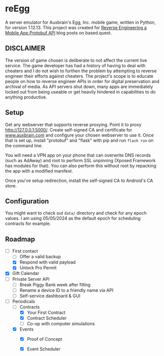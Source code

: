 # reEgg
A server emulator for Auxbrain's Egg, Inc. mobile game, written in Python, for version 1.12.13.
This project was created for [Reverse Engineering a Mobile App Protobuf API](https://based.quest/reverse-engineering-a-mobile-app-protobuf-api/) blog posts on based.quest.

## DISCLAIMER
The version of game chosen is deliberate to not affect the current live service. The game developer has had a history of having to
deal with cheaters and I do not wish to furthen the problem by attempting to reverse engineer their efforts against cheaters.
The project's scope is to educate people on how to reverse engineer APIs in order for digital preservation and archival of media.
As API servers shut down, many apps are immediately locked out from being useable or get heavily hindered in capabilities to do anything productive.

## Setup
Get any webserver that supports reverse proxying. Point it to proxy http://127.0.0.1:5000/. Create self-signed CA and certificate for www.auxbrain.com and configure your chosen webserver to use it.
Once that is set up, install "protobuf" and "flask" with pip and run `flask run` on the command line.

You will need a VPN app on your phone that can overwrite DNS records (such as AdAway) and root to perform SSL unpinning (Xposed Framework has modules for that).
You can also perform this without root by repacking the app with a modified manifest.

Once you've setup redirection, install the self-signed CA to Android's CA store.

## Configuration
You might want to check out `data/` directory and check for any epoch values. I am using 05/05/2024 as the default epoch for scheduling contracts for example.

## Roadmap
- [ ] First contact
  - [ ] Offer a valid backup
  - [x] Respond with valid payload
  - [x] Unlock Pro Permit
- [x] Gift Calendar
- [ ] Private Server API
  - [ ] Break Piggy Bank week after filling
  - [ ] Rename a device ID to a friendly name via API
  - [ ] Self-service dashboard & GUI
- [ ] Periodicals
  - [ ] Contracts
    - [x] Your First Contract
    - [x] Contract Scheduler
    - [ ] Co-op with computer simulations
  - [x] Events
    - [x] Proof of Concept
    - [x] Event Scheduler

